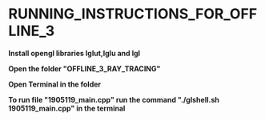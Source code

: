 # RUNNING_INSTRUCTIONS_FOR_OFFLINE_3

**Install opengl libraries lglut,lglu and lgl**

**Open the folder "OFFLINE_3_RAY_TRACING"**

**Open Terminal in the folder**

**To run file "1905119_main.cpp" run the command "./glshell.sh 1905119_main.cpp" in the terminal**


